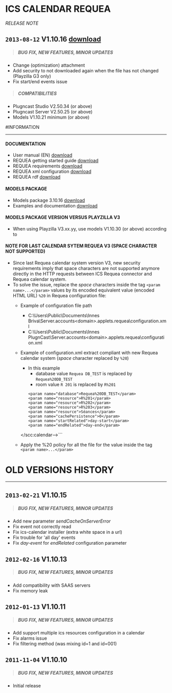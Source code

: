 # ICS CALENDAR REQUEA
*RELEASE NOTE*

## `2013-08-12` V1.10.16 [download](https://github.com/Qeedji/archives/blob/master/downloads/applets/pcs-wa-requea-V1.10.17/ics-calendar-V1.10.16/ics-calendar-V1.10.16.saz)
>##### **BUG FIX, NEW FEATURES, MINOR UPDATES**
- Change (optimization) attachment
- Add security to not downloaded again when the file has not changed (Playzilla G3 only)
- Fix start/end events issue
>##### **COMPATIBILITIES**
- Plugncast Studio V2.50.34 (or above)
- Plugncast Server V2.50.25 (or above)
- Models V1.10.21 minimum (or above)

#INFORMATION
***********************************************************************

#### **DOCUMENTATION**
- User manual (EN) [download](https://github.com/Qeedji/archives/blob/master/downloads/applets/pcs-wa-requea-V1.10.17/ics-calendar-V1.10.16/ics-calendar-user-manual-002A_en.pdf)
- REQUEA getting started guide [download](https://github.com/Qeedji/archives/blob/master/downloads/applets/pcs-wa-requea-V1.10.17/PCS.WA.REQUEA-getting-started-guide.txt)
- REQUEA requirements [download](https://github.com/Qeedji/archives/blob/master/downloads/applets/pcs-wa-requea-V1.10.17/requea-configuration/REQUEA-ics-calendars-specifications.pdf)
- REQUEA xml configuration [download](https://github.com/Qeedji/archives/blob/master/downloads/applets/pcs-wa-requea-V1.10.17/requea-configuration/configuration-files-examples/configuration.xml)
- REQUEA rdf [download](https://github.com/Qeedji/archives/blob/master/downloads/applets/pcs-wa-requea-V1.10.17/requea-configuration/configuration-files-examples/rooms.rdf)
#### **MODELS PACKAGE**
- Models package 3.10.16 [download](https://github.com/Qeedji/archives/blob/master/downloads/applets/pcs-wa-requea-V1.10.17/models-V3.10.16/models-V3.10.16.zip)
- Examples and documentation [download](https://github.com/Qeedji/archives/blob/master/downloads/applets/pcs-wa-requea-V1.10.17/models-V3.10.16/examples-and-documentation.zip)
#### **MODELS PACKAGE VERSION VERSUS PLAYZILLA V3**
- When using Playzilla V3.xx.yy, use models V1.10.30 (or above) according to

#### **NOTE FOR LAST CALENDAR SYTEM REQUEA V3 (SPACE CHARACTER NOT SUPPORTED)**
- Since last Requea calendar system version V3, new security requirements imply that space characters are not supported anymore directly in the HTTP requests between ICS Requea connector and Requea calendar system.
- To solve the issue, replace the *space* characters inside the tag ```<param name>...</param>``` values by its encoded equivalent value (encoded HTML URL) ```%20``` in Requea configuration file:
	- Example of configuration file path
		- C:\Users\Public\Documents\Innes Briva\Server\.accounts\<domain>\.applets\.requea\configuration.xml
		- C:\Users\Public\Documents\Innes PlugnCast\Server\.accounts\<domain>\.applets\.requea\configuration.xml
	- Example of configuration.xml extract compliant with new Requea calendar system (*space* character replaced by ```%20```)
		- In this example
			- database value ```Requea DB_TEST``` is replaced by ```Requea%20DB_TEST```
			- room value ```R 201``` is replaced by ```R%201```
			```<!--scc:calendar id="all_rooms" server="url(#serverId)">
			<param name="database">Requea%20DB_TEST</param>
			<param name="resource">R%201</param>
			<param name="resource">R%202</param>
			<param name="resource">R%203</param>
			<param name="resource">Séances</param>
			<param name="cachePersistence">0</param>
			<param name="startRelated">day-start</param>
			<param name="endRelated">day-end</param>
		</scc:calendar-->```

 	- Apply the %20 policy for all the file for the value inside the tag ```<param name>...</param>```

# OLD VERSIONS HISTORY
*********************************************************************************************************

## `2013-02-21` V1.10.15
>##### **BUG FIX, NEW FEATURES, MINOR UPDATES**
- Add new parameter *sendCacheOnServerError*
- Fix event not correctly read
- Fix ics-calendar installer (extra white space in a url)
- Fix trouble for 'all day' events
- Fix *day-event* for *endRelated* configuration parameter

## `2012-02-16` V1.10.13
>##### **BUG FIX, NEW FEATURES, MINOR UPDATES**
- Add compatibility with SAAS servers
- Fix memory leak

## `2012-01-13` V1.10.11
>##### **BUG FIX, NEW FEATURES, MINOR UPDATES**
- Add support multiple ics resources configuration in a calendar
- Fix alarms issue
- Fix filtering method (was mixing id=1 and id=001)

## `2011-11-04` V1.10.10
>##### **BUG FIX, NEW FEATURES, MINOR UPDATES**
- Initial release
